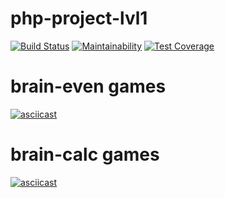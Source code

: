 # php-project-lvl1

[![Build Status](https://travis-ci.org/Drumsid/php-project-lvl1.svg?branch=master)](https://travis-ci.org/Drumsid/php-project-lvl1)
[![Maintainability](https://api.codeclimate.com/v1/badges/13d415eb446ca335b1dc/maintainability)](https://codeclimate.com/github/Drumsid/php-project-lvl1/maintainability)
[![Test Coverage](https://api.codeclimate.com/v1/badges/13d415eb446ca335b1dc/test_coverage)](https://codeclimate.com/github/Drumsid/php-project-lvl1/test_coverage)
# brain-even games
[![asciicast](https://asciinema.org/a/PUUbf3277xCs7qtMb6K2VglSS.svg)](https://asciinema.org/a/PUUbf3277xCs7qtMb6K2VglSS)
# brain-calc games
[![asciicast](https://asciinema.org/a/3tQ118yIvS6rRB3X6Rh1FiLKI.svg)](https://asciinema.org/a/3tQ118yIvS6rRB3X6Rh1FiLKI)
